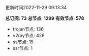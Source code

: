 更新时间2022-11-29 09:13:34

**总订阅: 73**
**总节点: 1299**
**有效节点: 578**
- trojan节点: 136
- v2ray节点: 426
- ss节点: 15
- ssr节点: 1
